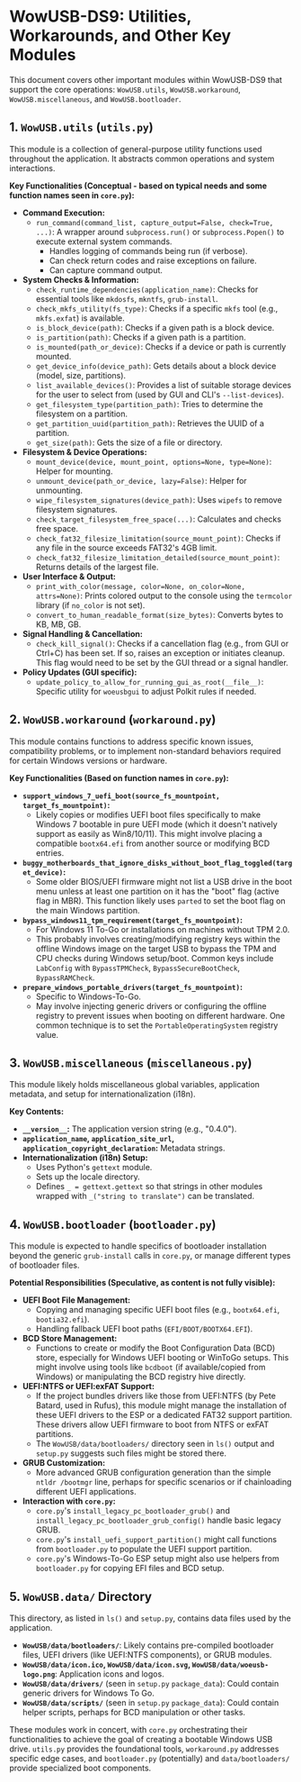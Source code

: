 # WowUSB-DS9: Utilities, Workarounds, and Other Key Modules

This document covers other important modules within WowUSB-DS9 that support the core operations: `WowUSB.utils`, `WowUSB.workaround`, `WowUSB.miscellaneous`, and `WowUSB.bootloader`.

## 1. `WowUSB.utils` (`utils.py`)

This module is a collection of general-purpose utility functions used throughout the application. It abstracts common operations and system interactions.

**Key Functionalities (Conceptual - based on typical needs and some function names seen in `core.py`):**

*   **Command Execution:**
    *   `run_command(command_list, capture_output=False, check=True, ...)`: A wrapper around `subprocess.run()` or `subprocess.Popen()` to execute external system commands.
        *   Handles logging of commands being run (if verbose).
        *   Can check return codes and raise exceptions on failure.
        *   Can capture command output.
*   **System Checks & Information:**
    *   `check_runtime_dependencies(application_name)`: Checks for essential tools like `mkdosfs`, `mkntfs`, `grub-install`.
    *   `check_mkfs_utility(fs_type)`: Checks if a specific `mkfs` tool (e.g., `mkfs.exfat`) is available.
    *   `is_block_device(path)`: Checks if a given path is a block device.
    *   `is_partition(path)`: Checks if a given path is a partition.
    *   `is_mounted(path_or_device)`: Checks if a device or path is currently mounted.
    *   `get_device_info(device_path)`: Gets details about a block device (model, size, partitions).
    *   `list_available_devices()`: Provides a list of suitable storage devices for the user to select from (used by GUI and CLI's `--list-devices`).
    *   `get_filesystem_type(partition_path)`: Tries to determine the filesystem on a partition.
    *   `get_partition_uuid(partition_path)`: Retrieves the UUID of a partition.
    *   `get_size(path)`: Gets the size of a file or directory.
*   **Filesystem & Device Operations:**
    *   `mount_device(device, mount_point, options=None, type=None)`: Helper for mounting.
    *   `unmount_device(path_or_device, lazy=False)`: Helper for unmounting.
    *   `wipe_filesystem_signatures(device_path)`: Uses `wipefs` to remove filesystem signatures.
    *   `check_target_filesystem_free_space(...)`: Calculates and checks free space.
    *   `check_fat32_filesize_limitation(source_mount_point)`: Checks if any file in the source exceeds FAT32's 4GB limit.
    *   `check_fat32_filesize_limitation_detailed(source_mount_point)`: Returns details of the largest file.
*   **User Interface & Output:**
    *   `print_with_color(message, color=None, on_color=None, attrs=None)`: Prints colored output to the console using the `termcolor` library (if `no_color` is not set).
    *   `convert_to_human_readable_format(size_bytes)`: Converts bytes to KB, MB, GB.
*   **Signal Handling & Cancellation:**
    *   `check_kill_signal()`: Checks if a cancellation flag (e.g., from GUI or Ctrl+C) has been set. If so, raises an exception or initiates cleanup. This flag would need to be set by the GUI thread or a signal handler.
*   **Policy Updates (GUI specific):**
    *   `update_policy_to_allow_for_running_gui_as_root(__file__)`: Specific utility for `woeusbgui` to adjust Polkit rules if needed.

## 2. `WowUSB.workaround` (`workaround.py`)

This module contains functions to address specific known issues, compatibility problems, or to implement non-standard behaviors required for certain Windows versions or hardware.

**Key Functionalities (Based on function names in `core.py`):**

*   **`support_windows_7_uefi_boot(source_fs_mountpoint, target_fs_mountpoint)`:**
    *   Likely copies or modifies UEFI boot files specifically to make Windows 7 bootable in pure UEFI mode (which it doesn't natively support as easily as Win8/10/11). This might involve placing a compatible `bootx64.efi` from another source or modifying BCD entries.
*   **`buggy_motherboards_that_ignore_disks_without_boot_flag_toggled(target_device)`:**
    *   Some older BIOS/UEFI firmware might not list a USB drive in the boot menu unless at least one partition on it has the "boot" flag (active flag in MBR). This function likely uses `parted` to set the boot flag on the main Windows partition.
*   **`bypass_windows11_tpm_requirement(target_fs_mountpoint)`:**
    *   For Windows 11 To-Go or installations on machines without TPM 2.0.
    *   This probably involves creating/modifying registry keys within the offline Windows image on the target USB to bypass the TPM and CPU checks during Windows setup/boot. Common keys include `LabConfig` with `BypassTPMCheck`, `BypassSecureBootCheck`, `BypassRAMCheck`.
*   **`prepare_windows_portable_drivers(target_fs_mountpoint)`:**
    *   Specific to Windows-To-Go.
    *   May involve injecting generic drivers or configuring the offline registry to prevent issues when booting on different hardware. One common technique is to set the `PortableOperatingSystem` registry value.

## 3. `WowUSB.miscellaneous` (`miscellaneous.py`)

This module likely holds miscellaneous global variables, application metadata, and setup for internationalization (i18n).

**Key Contents:**

*   **`__version__`:** The application version string (e.g., "0.4.0").
*   **`application_name`, `application_site_url`, `application_copyright_declaration`:** Metadata strings.
*   **Internationalization (i18n) Setup:**
    *   Uses Python's `gettext` module.
    *   Sets up the locale directory.
    *   Defines `_ = gettext.gettext` so that strings in other modules wrapped with `_("string to translate")` can be translated.

## 4. `WowUSB.bootloader` (`bootloader.py`)

This module is expected to handle specifics of bootloader installation beyond the generic `grub-install` calls in `core.py`, or manage different types of bootloader files.

**Potential Responsibilities (Speculative, as content is not fully visible):**

*   **UEFI Boot File Management:**
    *   Copying and managing specific UEFI boot files (e.g., `bootx64.efi`, `bootia32.efi`).
    *   Handling fallback UEFI boot paths (`EFI/BOOT/BOOTX64.EFI`).
*   **BCD Store Management:**
    *   Functions to create or modify the Boot Configuration Data (BCD) store, especially for Windows UEFI booting or WinToGo setups. This might involve using tools like `bcdboot` (if available/copied from Windows) or manipulating the BCD registry hive directly.
*   **UEFI:NTFS or UEFI:exFAT Support:**
    *   If the project bundles drivers like those from UEFI:NTFS (by Pete Batard, used in Rufus), this module might manage the installation of these UEFI drivers to the ESP or a dedicated FAT32 support partition. These drivers allow UEFI firmware to boot from NTFS or exFAT partitions.
    *   The `WowUSB/data/bootloaders/` directory seen in `ls()` output and `setup.py` suggests such files might be stored there.
*   **GRUB Customization:**
    *   More advanced GRUB configuration generation than the simple `ntldr /bootmgr` line, perhaps for specific scenarios or if chainloading different UEFI applications.
*   **Interaction with `core.py`:**
    *   `core.py`'s `install_legacy_pc_bootloader_grub()` and `install_legacy_pc_bootloader_grub_config()` handle basic legacy GRUB.
    *   `core.py`'s `install_uefi_support_partition()` might call functions from `bootloader.py` to populate the UEFI support partition.
    *   `core.py`'s Windows-To-Go ESP setup might also use helpers from `bootloader.py` for copying EFI files and BCD setup.

## 5. `WowUSB.data/` Directory

This directory, as listed in `ls()` and `setup.py`, contains data files used by the application.
*   **`WowUSB/data/bootloaders/`**: Likely contains pre-compiled bootloader files, UEFI drivers (like UEFI:NTFS components), or GRUB modules.
*   **`WowUSB/data/icon.ico`, `WowUSB/data/icon.svg`, `WowUSB/data/woeusb-logo.png`**: Application icons and logos.
*   **`WowUSB/data/drivers/`** (seen in `setup.py` `package_data`): Could contain generic drivers for Windows To Go.
*   **`WowUSB/data/scripts/`** (seen in `setup.py` `package_data`): Could contain helper scripts, perhaps for BCD manipulation or other tasks.

These modules work in concert, with `core.py` orchestrating their functionalities to achieve the goal of creating a bootable Windows USB drive. `utils.py` provides the foundational tools, `workaround.py` addresses specific edge cases, and `bootloader.py` (potentially) and `data/bootloaders/` provide specialized boot components.
```
